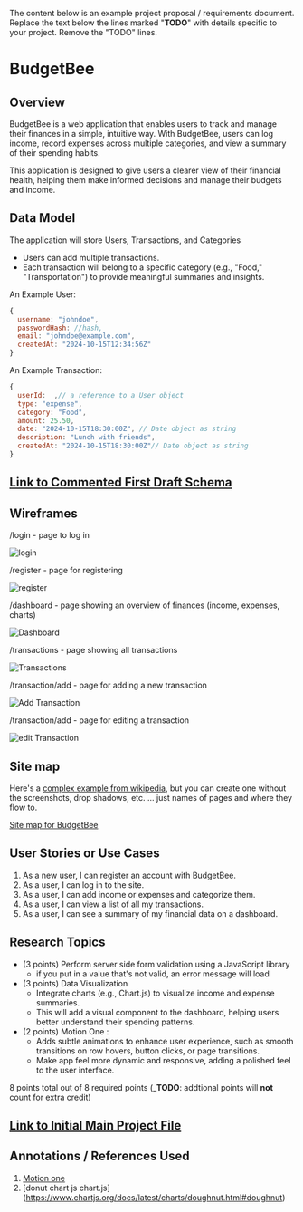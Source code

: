 The content below is an example project proposal / requirements document. Replace the text below the lines marked "__TODO__" with details specific to your project. Remove the "TODO" lines.

# BudgetBee

## Overview

BudgetBee is a web application that enables users to track and manage their finances in a simple, intuitive way. With BudgetBee, users can log income, record expenses across multiple categories, and view a summary of their spending habits. 

This application is designed to give users a clearer view of their financial health, helping them make informed decisions and manage their budgets and income.


## Data Model

The application will store Users, Transactions, and Categories

* Users can add multiple transactions.
* Each transaction will belong to a specific category (e.g., "Food," "Transportation") to provide meaningful summaries and insights.

An Example User:

```javascript
{
  username: "johndoe",
  passwordHash: //hash,
  email: "johndoe@example.com",
  createdAt: "2024-10-15T12:34:56Z"
}
```

An Example Transaction:

```javascript
{
  userId:  ,// a reference to a User object
  type: "expense",
  category: "Food",
  amount: 25.50,
  date: "2024-10-15T18:30:00Z", // Date object as string
  description: "Lunch with friends",
  createdAt: "2024-10-15T18:30:00Z"// Date object as string
}

```


## [Link to Commented First Draft Schema](db.mjs) 


## Wireframes


/login - page to log in

![login](documentation/login.png)

/register - page for registering

![register](documentation/register.png)

/dashboard - page showing an overview of finances (income, expenses, charts)

![Dashboard](documentation/dashboard.png)

/transactions - page showing all transactions

![Transactions](documentation/transaction.png)

/transaction/add - page for adding a new transaction

![Add Transaction](documentation/add-transaction.png)

/transaction/add - page for editing a transaction

![edit Transaction](documentation/edit-transaction.png)

## Site map


Here's a [complex example from wikipedia](https://upload.wikimedia.org/wikipedia/commons/2/20/Sitemap_google.jpg), but you can create one without the screenshots, drop shadows, etc. ... just names of pages and where they flow to.

[Site map for BudgetBee](documentation/site-map.png)

## User Stories or Use Cases


1. As a new user, I can register an account with BudgetBee.
2. As a user, I can log in to the site.
3. As a user, I can add income or expenses and categorize them.
4. As a user, I can view a list of all my transactions.
5. As a user, I can see a summary of my financial data on a dashboard.

## Research Topics
* (3 points) Perform server side form validation using a JavaScript library
    * if you put in a value that's not valid, an error message will load
* (3 points) Data Visualization
  * Integrate charts (e.g., Chart.js) to visualize income and expense summaries.
  * This will add a visual component to the dashboard, helping users better understand their spending patterns.
* (2 points)  Motion One :
  * Adds subtle animations to enhance user experience, such as smooth transitions on row hovers, button clicks, or page transitions.
  * Make app feel more dynamic and responsive, adding a polished feel to the user interface.



8 points total out of 8 required points (___TODO__: addtional points will __not__ count for extra credit)


## [Link to Initial Main Project File](app.mjs) 


## Annotations / References Used

1. [Motion one](https://motion.dev/docs/quick-start)
2. [donut chart js chart.js] (https://www.chartjs.org/docs/latest/charts/doughnut.html#doughnut)

